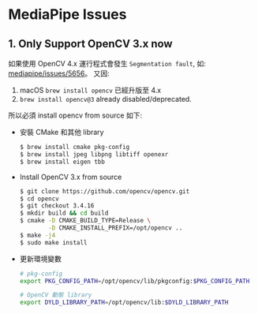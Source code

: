 # MediaPipe Issues

## 1. Only Support OpenCV 3.x now

如果使用 OpenCV 4.x 運行程式會發生 `Segmentation fault`, 如: [mediapipe/issues/5656](https://github.com/google-ai-edge/mediapipe/issues/5655)。
又因:

1. macOS `brew install opencv` 已經升版至 4.x
2. `brew install opencv@3` already disabled/deprecated.

所以必須 install opencv from source 如下:


- 安裝 CMake 和其他 library

    ```sh
    $ brew install cmake pkg-config
    $ brew install jpeg libpng libtiff openexr
    $ brew install eigen tbb
    ```
- Install OpenCV 3.x from source

    ```sh
    $ git clone https://github.com/opencv/opencv.git
    $ cd opencv
    $ git checkout 3.4.16
    $ mkdir build && cd build
    $ cmake -D CMAKE_BUILD_TYPE=Release \
            -D CMAKE_INSTALL_PREFIX=/opt/opencv ..
    $ make -j4
    $ sudo make install
    ```

- 更新環境變數

    ```sh
    # pkg-config
    export PKG_CONFIG_PATH=/opt/opencv/lib/pkgconfig:$PKG_CONFIG_PATH

    # OpenCV 動態 library
    export DYLD_LIBRARY_PATH=/opt/opencv/lib:$DYLD_LIBRARY_PATH
    ```
